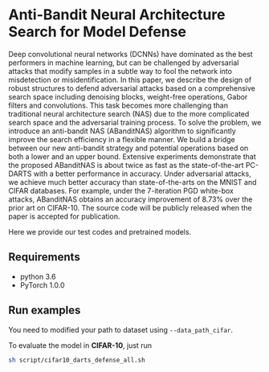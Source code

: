 # Anti-Bandit Neural Architecture Search for Model Defense

Deep convolutional neural networks (DCNNs) have dominated as the best performers in machine learning, but can be challenged by adversarial attacks that modify samples in a  subtle way to fool the network into misdetection or misidentification. In this paper, we describe the design of robust structures to defend adversarial attacks based on a comprehensive search space including denoising blocks,  weight-free operations, Gabor filters and convolutions. This task becomes more challenging than traditional neural architecture search (NAS) due to the more complicated search space and the adversarial training process. To solve the problem, we introduce an anti-bandit NAS (ABanditNAS) algorithm to significantly improve the search efficiency in a flexible manner. We build a bridge between our new anti-bandit strategy and potential operations based on both a lower and an upper bound. Extensive experiments demonstrate that the proposed ABanditNAS is about twice as fast as the state-of-the-art PC-DARTS with a better performance in accuracy. Under adversarial attacks, we achieve much better accuracy than state-of-the-arts  on the MNIST and CIFAR databases. For example, under the $7$-iteration PGD white-box attacks, ABanditNAS obtains an accuracy improvement of $8.73\%$  over the prior art on CIFAR-10. The source code will be publicly released when the paper is accepted for publication.

Here we provide our test codes and pretrained models.

## Requirements

- python 3.6
- PyTorch 1.0.0

## Run examples
You need to modified your path to dataset using ```--data_path_cifar```.

To evaluate the model in **CIFAR-10**, just run

```bash
sh script/cifar10_darts_defense_all.sh
```